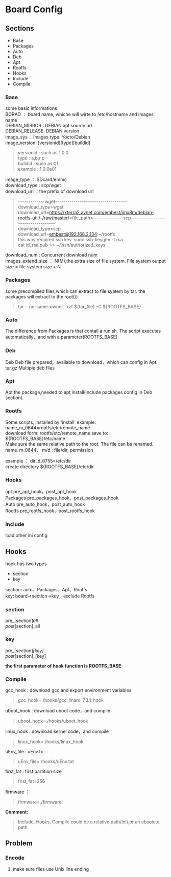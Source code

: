 # Board Config

## Sections
- Base
- Packages
- Auto
- Deb
- Apt
- Rootfs
- Hooks
- Include
- Compile

### Base
some basic informations  
BORAD ： board name, whiche will wirte to /etc/hostname and images name  
DEBIAN_MIRROR : DEBIAN apt source url  
DEBIAN_RELEASE: DEBIAN version  
image_sys ：Images type: Yocto/Debian  
image_version: \[versionid\]\[type\]\[buildid\]  
> versionid : such as 1.0.0  
> type : a,b,r,p  
> buildid : such as 01  
> example : 1.0.0a01  

image_type ： SDcard/emmc  
download_type : scp/wget  
download_url ：the prefix of download url
> -------------wget-----------------------------------  
> download_type=wget  
> download_url=https://xterra2.avnet.com/embest/imx8m/debian-rootfs-util/-/raw/master/<file_path>
> --------------scp-----------------------------------  
> download_type=scp  
> download_url=embest@192.168.2.134:~/rootfs  
> this way required ssh key. 
> sudo ssh-keygen -t rsa  
> cat id_rsa.pub >> ~/.ssh/authorized_keys  

download_num : Concurrent download num  
images_extend_size ： N(M),the extra size of file system. File system output size = file system size + N

### Packages
some precompiled files,which can extract to file syatem by tar.
the packages will extract to the root(/)   
> tar --no-same-owner -xzf ${tar_file}  -C  ${ROOTFS_BASE}

### Auto
The difference from Packages is that contail a run.sh.
The script executes automatically，and with a parameter(ROOTFS_BASE)

### Deb
Deb Deb file prepared，available to download，which can config in Apt. 
tar.gz Multiple deb files

### Apt
Apt the package,needed to apt install(include packages config in Deb section).

### Rootfs
Some scripts, installed by 'install'
example: name_m_0644=rootfs/etc/remote_name  
download form: rootfs/etc/remote_name
save to: ${ROOTFS_BASE}/etc/name  
Make sure the same relative path to the root.
The file can be renamed.
name_m_0644， m/d : file/dir,  permission

example ： dir_d_0755=/etc/dir  
create directory ${ROOTFS_BASE}/etc/dir  

### Hooks  
apt  pre_apt_hook，post_apt_hook  
Packages pre_packages_hook，post_packages_hook  
Auto pre_auto_hook，post_auto_hook  
Rootfs pre_rootfs_hook，post_rootfs_hook  

### Include
load other ini config 

## Hooks 
hook has two types
- section
- key

section: auto、Packages、Apt、Rootfs  
key: board->section->key，exclude Rootfs

### section
pre_[section]_all  
post_[section]_all  

### key 
pre_[section]_[key]  
post_[section]_[key]  

<b>the first parameter of hook function is ROOTFS_BASE</b>


### Compile
gcc_hook : download gcc,and export environment variables  
> gcc_hook=./hooks/gcc_linaro_7.3.1_hook  

uboot_hook : download uboot code，and compile
> uboot_hook=./hooks/uboot_hook

linux_hook : download kernel code，and compile
>linux_hook=./hooks/linux_hook

uEnv_file : uEnv.tx 
> uEnv_file=./hooks/uEnv.txt

first_fat : first partition size
> first_fat=256

firmware ：
> firmware=./firmware

<b>Comment:</b>
> Include, Hooks, Compile could be a relative path(ini),or an absolute path

## Problem
### Encode
1. make sure files use Unix line ending

